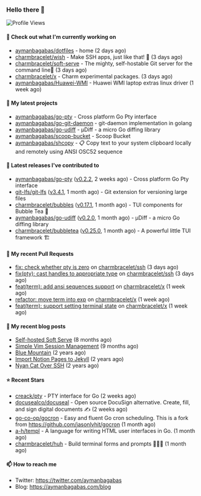 ### Hello there 👋

![Profile Views](https://komarev.com/ghpvc/?username=aymanbagabas&label=PROFILE+VIEWS)

#### 👷 Check out what I'm currently working on

- [aymanbagabas/dotfiles](https://github.com/aymanbagabas/dotfiles) - home (2 days ago)
- [charmbracelet/wish](https://github.com/charmbracelet/wish) - Make SSH apps, just like that! 💫 (3 days ago)
- [charmbracelet/soft-serve](https://github.com/charmbracelet/soft-serve) - The mighty, self-hostable Git server for the command line🍦 (3 days ago)
- [charmbracelet/x](https://github.com/charmbracelet/x) - Charm experimental packages. (3 days ago)
- [aymanbagabas/Huawei-WMI](https://github.com/aymanbagabas/Huawei-WMI) - Huawei WMI laptop extras linux driver (1 week ago)

#### 🌱 My latest projects

- [aymanbagabas/go-pty](https://github.com/aymanbagabas/go-pty) - Cross platform Go Pty interface
- [aymanbagabas/go-git-daemon](https://github.com/aymanbagabas/go-git-daemon) - git-daemon implementation in golang
- [aymanbagabas/go-udiff](https://github.com/aymanbagabas/go-udiff) - µDiff - a micro Go diffing library
- [aymanbagabas/scoop-bucket](https://github.com/aymanbagabas/scoop-bucket) - Scoop Bucket
- [aymanbagabas/shcopy](https://github.com/aymanbagabas/shcopy) - 📋 Copy text to your system clipboard locally and remotely using ANSI OSC52 sequence

#### 🔭 Latest releases I've contributed to

- [aymanbagabas/go-pty](https://github.com/aymanbagabas/go-pty) ([v0.2.2](https://github.com/aymanbagabas/go-pty/releases/tag/v0.2.2), 2 weeks ago) - Cross platform Go Pty interface
- [git-lfs/git-lfs](https://github.com/git-lfs/git-lfs) ([v3.4.1](https://github.com/git-lfs/git-lfs/releases/tag/v3.4.1), 1 month ago) - Git extension for versioning large files
- [charmbracelet/bubbles](https://github.com/charmbracelet/bubbles) ([v0.17.1](https://github.com/charmbracelet/bubbles/releases/tag/v0.17.1), 1 month ago) - TUI components for Bubble Tea 🫧
- [aymanbagabas/go-udiff](https://github.com/aymanbagabas/go-udiff) ([v0.2.0](https://github.com/aymanbagabas/go-udiff/releases/tag/v0.2.0), 1 month ago) - µDiff - a micro Go diffing library
- [charmbracelet/bubbletea](https://github.com/charmbracelet/bubbletea) ([v0.25.0](https://github.com/charmbracelet/bubbletea/releases/tag/v0.25.0), 1 month ago) - A powerful little TUI framework 🏗

#### 🔨 My recent Pull Requests

- [fix: check whether pty is zero](https://github.com/charmbracelet/ssh/pull/16) on [charmbracelet/ssh](https://github.com/charmbracelet/ssh) (3 days ago)
- [fix(pty): cast handles to appropriate type](https://github.com/charmbracelet/ssh/pull/14) on [charmbracelet/ssh](https://github.com/charmbracelet/ssh) (3 days ago)
- [feat(term): add ansi sequences support](https://github.com/charmbracelet/x/pull/32) on [charmbracelet/x](https://github.com/charmbracelet/x) (1 week ago)
- [refactor: move term into exp](https://github.com/charmbracelet/x/pull/31) on [charmbracelet/x](https://github.com/charmbracelet/x) (1 week ago)
- [feat(term): support setting terminal state](https://github.com/charmbracelet/x/pull/30) on [charmbracelet/x](https://github.com/charmbracelet/x) (1 week ago)

#### 📜 My recent blog posts

- [Self-hosted Soft Serve](https://aymanbagabas.com/blog/2023/04/28/self-hosted-soft-serve.html) (8 months ago)
- [Simple Vim Session Management](https://aymanbagabas.com/blog/2023/04/13/simple-vim-session-management.html) (9 months ago)
- [Blue Mountain](https://aymanbagabas.com/blog/2022/06/02/blue-mountain.html) (2 years ago)
- [Import Notion Pages to Jekyll](https://aymanbagabas.com/blog/2022/03/29/import-notion-pages-to-jekyll.html) (2 years ago)
- [Nyan Cat Over SSH](https://aymanbagabas.com/blog/2022/03/25/nyan-cat-over-ssh.html) (2 years ago)

#### ⭐ Recent Stars

- [creack/pty](https://github.com/creack/pty) - PTY interface for Go (2 weeks ago)
- [docusealco/docuseal](https://github.com/docusealco/docuseal) - Open source DocuSign alternative. Create, fill, and sign digital documents ✍️ (2 weeks ago)
- [go-co-op/gocron](https://github.com/go-co-op/gocron) - Easy and fluent Go cron scheduling. This is a fork from https://github.com/jasonlvhit/gocron (1 month ago)
- [a-h/templ](https://github.com/a-h/templ) - A language for writing HTML user interfaces in Go. (1 month ago)
- [charmbracelet/huh](https://github.com/charmbracelet/huh) - Build terminal forms and prompts 🤷🏻‍♀️ (1 month ago)

#### 📫 How to reach me

- Twitter: https://twitter.com/aymanbagabas
- Blog: https://aymanbagabas.com/blog
